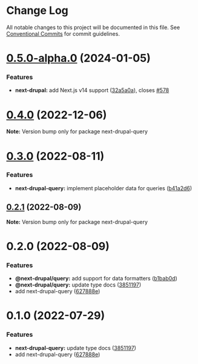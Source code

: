 # Change Log

All notable changes to this project will be documented in this file.
See [Conventional Commits](https://conventionalcommits.org) for commit guidelines.

# [0.5.0-alpha.0](https://github.com/chapter-three/next-drupal/compare/next-drupal-query@0.4.0...next-drupal-query@0.5.0-alpha.0) (2024-01-05)


### Features

* **next-drupal:** add Next.js v14 support ([32a5a0a](https://github.com/chapter-three/next-drupal/commit/32a5a0a582c5faa93f8ac1a9633a89c60f5fd627)), closes [#578](https://github.com/chapter-three/next-drupal/issues/578)





# [0.4.0](https://github.com/chapter-three/next-drupal/compare/next-drupal-query@0.3.0...next-drupal-query@0.4.0) (2022-12-06)

**Note:** Version bump only for package next-drupal-query





# [0.3.0](https://github.com/chapter-three/next-drupal/compare/next-drupal-query@0.2.1...next-drupal-query@0.3.0) (2022-08-11)


### Features

* **next-drupal-query:** implement placeholder data for queries ([b41a2d6](https://github.com/chapter-three/next-drupal/commit/b41a2d6cc990504be66c44cda92def5eef7bc867))





## [0.2.1](https://github.com/chapter-three/next-drupal/compare/next-drupal-query@0.2.0...next-drupal-query@0.2.1) (2022-08-09)

**Note:** Version bump only for package next-drupal-query





# 0.2.0 (2022-08-09)


### Features

* **@next-drupal/query:** add support for data formatters ([b1bab0d](https://github.com/chapter-three/next-drupal/commit/b1bab0d44bc7899299a6f7321dc75ae699bf54f5))
* **@next-drupal/query:** update type docs ([3851197](https://github.com/chapter-three/next-drupal/commit/3851197251d8240f7102f8781ce66ee815e3aa5f))
* add next-drupal-query ([627888e](https://github.com/chapter-three/next-drupal/commit/627888ec06138344893385c7b270f79d29822c1a))





# 0.1.0 (2022-07-29)


### Features

* **next-drupal-query:** update type docs ([3851197](https://github.com/chapter-three/next-drupal/commit/3851197251d8240f7102f8781ce66ee815e3aa5f))
* add next-drupal-query ([627888e](https://github.com/chapter-three/next-drupal/commit/627888ec06138344893385c7b270f79d29822c1a))
